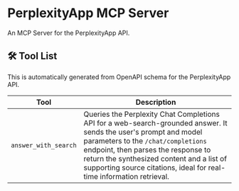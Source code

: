 # PerplexityApp MCP Server

An MCP Server for the PerplexityApp API.

## 🛠️ Tool List

This is automatically generated from OpenAPI schema for the PerplexityApp API.


| Tool | Description |
|------|-------------|
| `answer_with_search` | Queries the Perplexity Chat Completions API for a web-search-grounded answer. It sends the user's prompt and model parameters to the `/chat/completions` endpoint, then parses the response to return the synthesized content and a list of supporting source citations, ideal for real-time information retrieval. |
